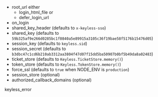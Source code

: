 - root_url
either
  - login_html_file
  or
  - defer_login_url
- on_login
- shared_key_header (defaults to `x-keyless-sso`)
- shared_key (defaults to `59b325af9e266d0285bc1f0840a5e89915a3105c36f19bae58f5176b15476d05`)
- session_key (defaults to `keyless.sid`)
- session_secret (defaults to `b3dbc47c1cd6b210ab3312aa3804f47d07f15dd5ba50907b0bf5b49da8a02483`)
- ticket_store (defaults to `Keyless.TicketStore.memory()`)
- token_store (defaults to `Keyless.TokenStore.memory()`)
- force_ssl (defaults to `true` when NODE_ENV is `production`)
- session_store (optional)
- authorized_callback_domains (optional)


keyless_error
